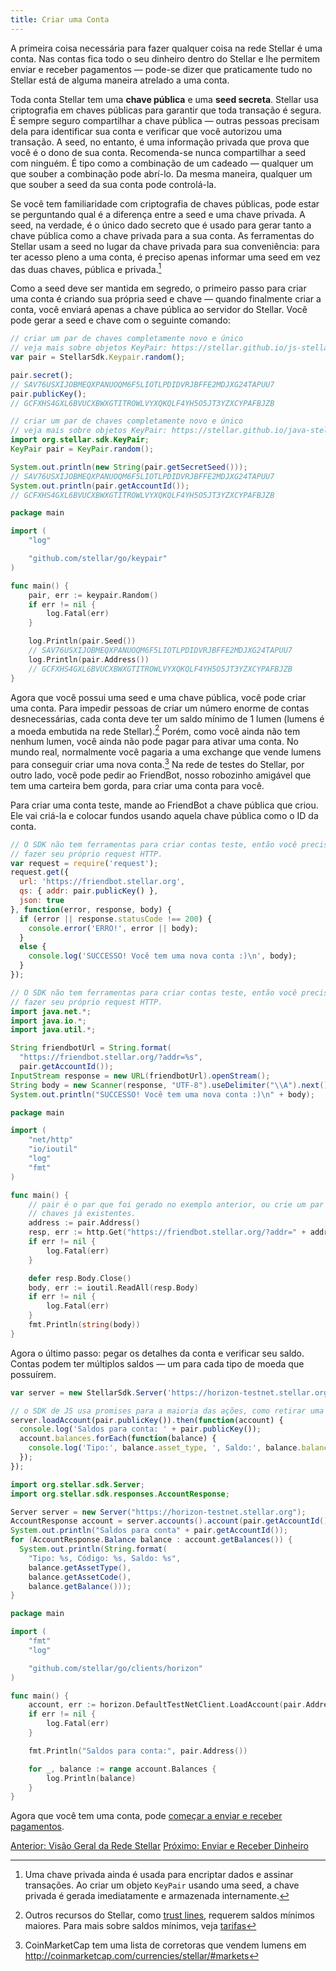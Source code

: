 ```yaml
---
title: Criar uma Conta
---
```


A primeira coisa necessária para fazer qualquer coisa na rede Stellar é uma conta. Nas contas fica todo o seu dinheiro dentro do Stellar e lhe permitem enviar e receber pagamentos — pode-se dizer que praticamente tudo no Stellar está de alguma maneira atrelado a uma conta.

Toda conta Stellar tem uma **chave pública** e uma **seed secreta**. Stellar usa criptografia em chaves públicas para garantir que toda transação é segura. É sempre seguro compartilhar a chave pública — outras pessoas precisam dela para identificar sua conta e verificar que você autorizou uma transação. A seed, no entanto, é uma informação privada que prova que você é o dono de sua conta. Recomenda-se nunca compartilhar a seed com ninguém. É tipo como a combinação de um cadeado — qualquer um que souber a combinação pode abrí-lo. Da mesma maneira, qualquer um que souber a seed da sua conta pode controlá-la.

Se você tem familiaridade com criptografia de chaves públicas, pode estar se perguntando qual é a diferença entre a seed e uma chave privada. A seed, na verdade, é o único dado secreto que é usado para gerar tanto a chave pública como a chave privada para a sua conta. As ferramentas do Stellar usam a seed no lugar da chave privada para sua conveniência: para ter acesso pleno a uma conta, é preciso apenas informar uma seed em vez das duas chaves, pública e privada.[^1]

Como a seed deve ser mantida em segredo, o primeiro passo para criar uma conta é criando sua própria seed e chave — quando finalmente criar a conta, você enviará apenas a chave pública ao servidor do Stellar. Você pode gerar a seed e chave com o seguinte comando:

<code-example name="Gerar Chaves">

```js
// criar um par de chaves completamente novo e único
// veja mais sobre objetos KeyPair: https://stellar.github.io/js-stellar-sdk/Keypair.html
var pair = StellarSdk.Keypair.random();

pair.secret();
// SAV76USXIJOBMEQXPANUOQM6F5LIOTLPDIDVRJBFFE2MDJXG24TAPUU7
pair.publicKey();
// GCFXHS4GXL6BVUCXBWXGTITROWLVYXQKQLF4YH5O5JT3YZXCYPAFBJZB
```

```java
// criar um par de chaves completamente novo e único
// veja mais sobre objetos KeyPair: https://stellar.github.io/java-stellar-sdk/org/stellar/sdk/KeyPair.html
import org.stellar.sdk.KeyPair;
KeyPair pair = KeyPair.random();

System.out.println(new String(pair.getSecretSeed()));
// SAV76USXIJOBMEQXPANUOQM6F5LIOTLPDIDVRJBFFE2MDJXG24TAPUU7
System.out.println(pair.getAccountId());
// GCFXHS4GXL6BVUCXBWXGTITROWLVYXQKQLF4YH5O5JT3YZXCYPAFBJZB
```

```go
package main

import (
	"log"

	"github.com/stellar/go/keypair"
)

func main() {
	pair, err := keypair.Random()
	if err != nil {
		log.Fatal(err)
	}

	log.Println(pair.Seed())
	// SAV76USXIJOBMEQXPANUOQM6F5LIOTLPDIDVRJBFFE2MDJXG24TAPUU7
	log.Println(pair.Address())
	// GCFXHS4GXL6BVUCXBWXGTITROWLVYXQKQLF4YH5O5JT3YZXCYPAFBJZB
}
```

</code-example>

Agora que você possui uma seed e uma chave pública, você pode criar uma conta. Para impedir pessoas de criar um número enorme de contas desnecessárias, cada conta deve ter um saldo mínimo de 1 lumen (lumens é a moeda embutida na rede Stellar).[^2] Porém, como você ainda não tem nenhum lumen, você ainda não pode pagar para ativar uma conta. No mundo real, normalmente você pagaria a uma exchange que vende lumens para conseguir criar uma nova conta.[^3] Na rede de testes do Stellar, por outro lado, você pode pedir ao FriendBot, nosso robozinho amigável que tem uma carteira bem gorda, para criar uma conta para você.

Para criar uma conta teste, mande ao FriendBot a chave pública que criou. Ele vai criá-la e colocar fundos usando aquela chave pública como o ID da conta.

<code-example name="Criar uma Conta Teste">

```js
// O SDK não tem ferramentas para criar contas teste, então você precisará
// fazer seu próprio request HTTP.
var request = require('request');
request.get({
  url: 'https://friendbot.stellar.org',
  qs: { addr: pair.publicKey() },
  json: true
}, function(error, response, body) {
  if (error || response.statusCode !== 200) {
    console.error('ERRO!', error || body);
  }
  else {
    console.log('SUCCESSO! Você tem uma nova conta :)\n', body);
  }
});
```

```java
// O SDK não tem ferramentas para criar contas teste, então você precisará
// fazer seu próprio request HTTP.
import java.net.*;
import java.io.*;
import java.util.*;

String friendbotUrl = String.format(
  "https://friendbot.stellar.org/?addr=%s",
  pair.getAccountId());
InputStream response = new URL(friendbotUrl).openStream();
String body = new Scanner(response, "UTF-8").useDelimiter("\\A").next();
System.out.println("SUCCESSO! Você tem uma nova conta :)\n" + body);
```

```go
package main

import (
	"net/http"
	"io/ioutil"
	"log"
	"fmt"
)

func main() {
	// pair é o par que foi gerado no exemplo anterior, ou crie um par baseado em
	// chaves já existentes.
	address := pair.Address()
	resp, err := http.Get("https://friendbot.stellar.org/?addr=" + address)
	if err != nil {
		log.Fatal(err)
	}

	defer resp.Body.Close()
	body, err := ioutil.ReadAll(resp.Body)
	if err != nil {
		log.Fatal(err)
	}
	fmt.Println(string(body))
}
```

</code-example>

Agora o último passo: pegar os detalhes da conta e verificar seu saldo. Contas podem ter múltiplos saldos — um para cada tipo de moeda que possuírem.

<code-example name="Pegar detalhes da conta">

```js
var server = new StellarSdk.Server('https://horizon-testnet.stellar.org');

// o SDK de JS usa promises para a maioria das ações, como retirar uma conta
server.loadAccount(pair.publicKey()).then(function(account) {
  console.log('Saldos para conta: ' + pair.publicKey());
  account.balances.forEach(function(balance) {
    console.log('Tipo:', balance.asset_type, ', Saldo:', balance.balance);
  });
});
```

```java
import org.stellar.sdk.Server;
import org.stellar.sdk.responses.AccountResponse;

Server server = new Server("https://horizon-testnet.stellar.org");
AccountResponse account = server.accounts().account(pair.getAccountId());
System.out.println("Saldos para conta" + pair.getAccountId());
for (AccountResponse.Balance balance : account.getBalances()) {
  System.out.println(String.format(
    "Tipo: %s, Código: %s, Saldo: %s",
    balance.getAssetType(),
    balance.getAssetCode(),
    balance.getBalance()));
}
```

```go
package main

import (
	"fmt"
	"log"

	"github.com/stellar/go/clients/horizon"
)

func main() {
	account, err := horizon.DefaultTestNetClient.LoadAccount(pair.Address())
	if err != nil {
		log.Fatal(err)
	}

	fmt.Println("Saldos para conta:", pair.Address())

	for _, balance := range account.Balances {
		log.Println(balance)
	}
}
```

</code-example>

Agora que você tem uma conta, pode [começar a enviar e receber pagamentos](transactions.md).

<div class="sequence-navigation">
  <a class="button button--previous" href="index.html">Anterior: Visão Geral da Rede Stellar</a>
  <a class="button button--next" href="transactions.html">Próximo: Enviar e Receber Dinheiro</a>
</div>


[^1]: Uma chave privada ainda é usada para encriptar dados e assinar transações. Ao criar um objeto `KeyPair` usando uma seed, a chave privada é gerada imediatamente e armazenada internamente.

[^2]: Outros recursos do Stellar, como [trust lines](../concepts/assets.md#trustlines), requerem saldos mínimos maiores. Para mais sobre saldos mínimos, veja [tarifas](../concepts/fees.md#saldo-mínimo-da-conta)

[^3]: CoinMarketCap tem uma lista de corretoras que vendem lumens em http://coinmarketcap.com/currencies/stellar/#markets
